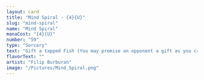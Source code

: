 ```yaml
---
layout: card
title: "Mind Spiral - {4}{U}"
slug: "mind-spiral"
name: "Mind Spiral"
manaCost: "{4}{U}"
number: "59"
type: "Sorcery"
text: "Gift a tapped Fish (You may promise an opponent a gift as you cast this spell. If you do, they create a tapped 1/1 blue Fish creature token before its other effects.)\nTarget player draws three cards. If the gift was promised, tap target creature an opponent controls and put a stun counter on it. (If a permanent with a stun counter would become untapped, remove one from it instead.)"
flavorText: ""
artist: "Filip Burburan"
image: "/Pictures/Mind_Spiral.png"
---
```



